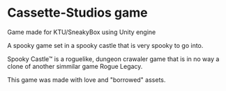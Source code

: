 # Cassette-Studios game
Game made for KTU/SneakyBox using Unity engine

A spooky game set in a spooky castle that is very spooky to go into.

Spooky Castle™ is a roguelike, dungeon crawaler game that is in no way a clone of another simmilar game Rogue Legacy.

This game was made with love and "borrowed" assets.
